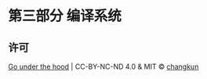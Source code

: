 # 第三部分 编译系统

## 许可

[Go under the hood](https://github.com/changkun/go-under-the-hood) | CC-BY-NC-ND 4.0 & MIT &copy; [changkun](https://changkun.de)
